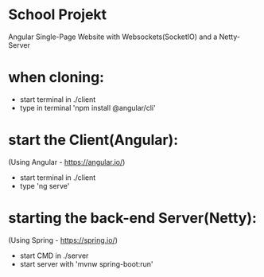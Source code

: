 # School Projekt

Angular Single-Page Website with Websockets(SocketIO) and a Netty-Server

# when cloning:
  - start terminal in ./client
  - type in terminal 'npm install @angular/cli'


# start the Client(Angular):
(Using Angular - https://angular.io/)
  - start terminal in ./client
  - type 'ng serve'
 

# starting the back-end Server(Netty):
(Using Spring - https://spring.io/)
  - start CMD in ./server
  - start server with 'mvnw spring-boot:run'
  
